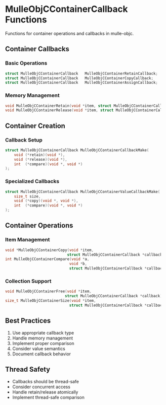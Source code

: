 # MulleObjCContainerCallback Functions

Functions for container operations and callbacks in mulle-objc.

## Container Callbacks

### Basic Operations

``` c
struct MulleObjCContainerCallback   MulleObjCContainerRetainCallback;
struct MulleObjCContainerCallback   MulleObjCContainerCopyCallback;
struct MulleObjCContainerCallback   MulleObjCContainerAssignCallback;
```

### Memory Management

``` c
void MulleObjCContainerRetain(void *item, struct MulleObjCContainerCallback *callback);
void MulleObjCContainerRelease(void *item, struct MulleObjCContainerCallback *callback);
```

## Container Creation

### Callback Setup

``` c
struct MulleObjCContainerCallback MulleObjCContainerCallbackMake(
    void (*retain)(void *),
    void (*release)(void *),
    int  (*compare)(void *, void *)
);
```

### Specialized Callbacks

``` c
struct MulleObjCContainerCallback MulleObjCContainerValueCallbackMake(
    size_t size,
    void (*copy)(void *, void *),
    int  (*compare)(void *, void *)
);
```

## Container Operations

### Item Management

``` c
void *MulleObjCContainerCopy(void *item, 
                            struct MulleObjCContainerCallback *callback);
int MulleObjCContainerCompare(void *a, 
                             void *b,
                             struct MulleObjCContainerCallback *callback);
```

### Collection Support

``` c
void MulleObjCContainerFree(void *item,
                           struct MulleObjCContainerCallback *callback);
size_t MulleObjCContainerSize(void *item,
                             struct MulleObjCContainerCallback *callback);
```

## Best Practices

1.  Use appropriate callback type
2.  Handle memory management
3.  Implement proper comparison
4.  Consider value semantics
5.  Document callback behavior

## Thread Safety

-   Callbacks should be thread-safe
-   Consider concurrent access
-   Handle retain/release atomically
-   Implement thread-safe comparison
